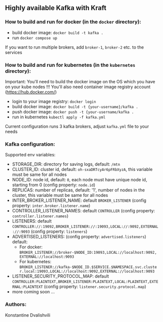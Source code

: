 ## Highly available Kafka with Kraft

### How to build and run for docker (in the `docker` directory):

* build docker image: `docker build -t kafka .`
* run `docker compose up`

If you want to run multiple brokers, add `broker-1`, `broker-2` etc. to the services


### How to build and run for kubernetes (in the `kubernetes` directory):

Important: You'll need to build the docker image on the OS which you have on your kube nodes !!!
You'll also need container image registry account (https://hub.docker.com/)

* login to your image registry: `docker login`
* build docker image: `docker build -t {your-username}/kafka .`
* push docker image: `docker push -t {your-username/kafka .`
* run in kubernetes `kubectl apply -f kafka.yml`

Current configuration runs 3 kafka brokers, adjust `kafka.yml` file
to your needs

### Kafka configuration:

Supported env variables:
* STORAGE_DIR: directory for saving logs, default: `/mtn`
* CLUSTER_ID: cluster id, default: `oh-sxaDRTcyAr6pFRbXyzA`, this variable must be same for all nodes
* NODE_ID: node id, default: `0`, each node must have unique node id, starting from 0 (config property: `node.id`)
* REPLICAS: number of replicas, default: '1', number of nodes in the cluster, this variable must be same for all nodes
* INTER_BROKER_LISTENER_NAME: default `BROKER_LISTENER` (config property: `inter.broker.listener.name`)
* CONTROLLER_LISTENER_NAMES: default `CONTROLLER` (config property: `controller.listener.names`)
* LISTENERS: default `CONTROLLER://:19092,BROKER_LISTENER://:19093,LOCAL://:9092,EXTERNAL://:9093` (config property: `listeners`)
* ADVERTISED_LISTENERS: (config property: `advertised.listeners`) default:
  * For docker: `BROKER_LISTENER://broker-$NODE_ID:19093,LOCAL://localhost:9092,EXTERNAL://localhost:9093` 
  * For kubernetes: `BROKER_LISTENER://kafka-$NODE_ID.$SERVICE.$NAMESPACE.svc.cluster.local:19093,LOCAL://localhost:9092,EXTERNAL://localhost:9093`
* LISTENER_SECURITY_PROTOCOL_MAP: default `CONTROLLER:PLAINTEXT,BROKER_LISTENER:PLAINTEXT,LOCAL:PLAINTEXT,EXTERNAL:PLAINTEXT` (config property: `listener.security.protocol.map`)
* more coming soon ...


### Authors:

Konstantine Dvalishvili

